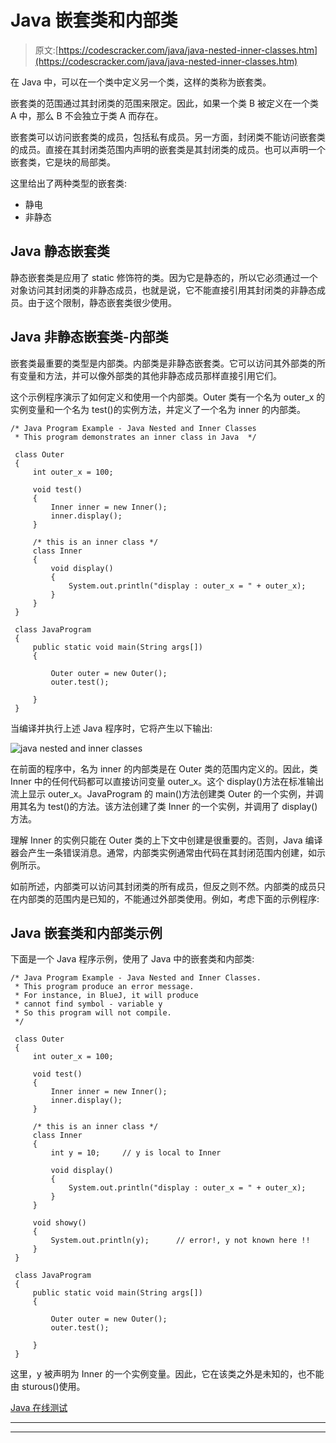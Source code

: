 # Java 嵌套类和内部类

> 原文:[https://codescracker.com/java/java-nested-inner-classes.htm](https://codescracker.com/java/java-nested-inner-classes.htm)

在 Java 中，可以在一个类中定义另一个类，这样的类称为嵌套类。

嵌套类的范围通过其封闭类的范围来限定。因此，如果一个类 B 被定义在一个类 A 中，那么 B 不会独立于类 A 而存在。

嵌套类可以访问嵌套类的成员，包括私有成员。另一方面，封闭类不能访问嵌套类的成员。直接在其封闭类范围内声明的嵌套类是其封闭类的成员。也可以声明一个嵌套类，它是块的局部类。

这里给出了两种类型的嵌套类:

*   静电
*   非静态

## Java 静态嵌套类

静态嵌套类是应用了 static 修饰符的类。因为它是静态的，所以它必须通过一个对象访问其封闭类的非静态成员，也就是说，它不能直接引用其封闭类的非静态成员。由于这个限制，静态嵌套类很少使用。

## Java 非静态嵌套类-内部类

嵌套类最重要的类型是内部类。内部类是非静态嵌套类。它可以访问其外部类的所有变量和方法，并可以像外部类的其他非静态成员那样直接引用它们。

这个示例程序演示了如何定义和使用一个内部类。Outer 类有一个名为 outer_x 的实例变量和一个名为 test()的实例方法，并定义了一个名为 inner 的内部类。

```
/* Java Program Example - Java Nested and Inner Classes
 * This program demonstrates an inner class in Java  */

 class Outer
 {
     int outer_x = 100;

     void test()
     {
         Inner inner = new Inner();
         inner.display();
     }

     /* this is an inner class */
     class Inner
     {
         void display()
         {
             System.out.println("display : outer_x = " + outer_x);
         }
     }
 }

 class JavaProgram
 {
     public static void main(String args[])
     {

         Outer outer = new Outer();
         outer.test();

     }
 }
```

当编译并执行上述 Java 程序时，它将产生以下输出:

![java nested and inner classes](../Images/2bbc918f625b209cd4edd56eea13a946.png)

在前面的程序中，名为 inner 的内部类是在 Outer 类的范围内定义的。因此，类 Inner 中的任何代码都可以直接访问变量 outer_x。这个 display()方法在标准输出流上显示 outer_x。JavaProgram 的 main()方法创建类 Outer 的一个实例，并调用其名为 test()的方法。该方法创建了类 Inner 的一个实例，并调用了 display()方法。

理解 Inner 的实例只能在 Outer 类的上下文中创建是很重要的。否则，Java 编译器会产生一条错误消息。通常，内部类实例通常由代码在其封闭范围内创建，如示例所示。

如前所述，内部类可以访问其封闭类的所有成员，但反之则不然。内部类的成员只在内部类的范围内是已知的，不能通过外部类使用。例如，考虑下面的示例程序:

## Java 嵌套类和内部类示例

下面是一个 Java 程序示例，使用了 Java 中的嵌套类和内部类:

```
/* Java Program Example - Java Nested and Inner Classes.
 * This program produce an error message.
 * For instance, in BlueJ, it will produce 
 * cannot find symbol - variable y
 * So this program will not compile. 
 */

 class Outer
 {
     int outer_x = 100;

     void test()
     {
         Inner inner = new Inner();
         inner.display();
     }

     /* this is an inner class */
     class Inner
     {
         int y = 10;     // y is local to Inner

         void display()
         {
             System.out.println("display : outer_x = " + outer_x);
         }
     }

     void showy()
     {
         System.out.println(y);      // error!, y not known here !!
     }
 }

 class JavaProgram
 {
     public static void main(String args[])
     {

         Outer outer = new Outer();
         outer.test();

     }
 }
```

这里，y 被声明为 Inner 的一个实例变量。因此，它在该类之外是未知的，也不能由 sturous()使用。

[Java 在线测试](/exam/showtest.php?subid=1)

* * *

* * *